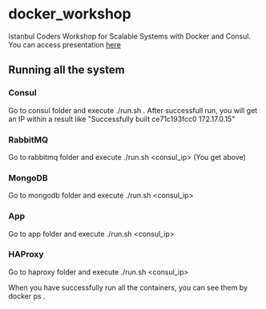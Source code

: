 # docker_workshop
Istanbul Coders Workshop for Scalable Systems with Docker and Consul. You can access presentation [here](https://docs.google.com/presentation/d/1Y0ESRVkZhS87CTHzTEdBL86jUsfvYPydEf2-uBLmFSU/edit?usp=sharing)

## Running all the system
### Consul
Go to consul folder and execute ./run.sh . After successfull run, you will get an IP within a result like "Successfully built ce71c193fcc0
172.17.0.15"

### RabbitMQ
Go to rabbitmq folder and execute ./run.sh <consul_ip> (You get above)

### MongoDB
Go to mongodb folder and execute ./run.sh <consul_ip>

### App
Go to app folder and execute ./run.sh <consul_ip>

### HAProxy
Go to haproxy folder and execute ./run.sh <consul_ip>

When you have successfully run all the containers, you can see them by docker ps .
